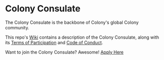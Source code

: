 # Colony Consulate
The Colony Consulate is the backbone of Colony's global Colony community.

This repo's [Wiki](https://github.com/JoinColony/consulate/wiki) contains a description of the Colony Consulate, along with its [Terms of Participation](https://github.com/JoinColony/consulate/wiki/Terms-of-Participation) and [Code of Conduct](https://github.com/JoinColony/consulate/wiki/Code-of-Conduct).

Want to join the Colony Consulate? Awesome! [Apply Here](https://share.hsforms.com/1AdswUTg1Sx6H14m5MQ0dyA2vvap)
